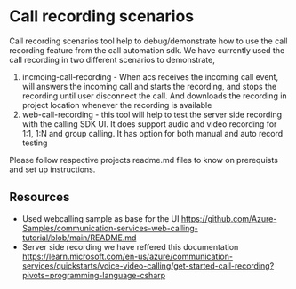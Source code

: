 # Call recording scenarios 

Call recording scenarios tool help to debug/demonstrate how to use the call recording feature from the call automation sdk. We have currently used the call recording in two different scenarios to demonstrate,

1. incmoing-call-recording - When acs receives the incoming call event, will answers the incoming call and starts the recording, and stops the recording until user disconnect the call. And downloads the recording in project location whenever the recording is available
2. web-call-recording - this tool will help to test the server side recording with the calling SDK UI. It does support audio and video recording for 1:1, 1:N and group calling. It has option for both manual and auto record testing

Please follow respective projects readme.md files to know on prerequists and set up instructions. 

## Resources

* Used webcalling sample as base for the UI https://github.com/Azure-Samples/communication-services-web-calling-tutorial/blob/main/README.md
* Server side recording we have reffered this documentation https://learn.microsoft.com/en-us/azure/communication-services/quickstarts/voice-video-calling/get-started-call-recording?pivots=programming-language-csharp
